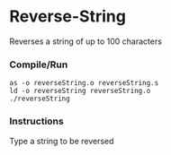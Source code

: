 # Reverse-String
Reverses a string of up to 100 characters
### Compile/Run
```
as -o reverseString.o reverseString.s
ld -o reverseString reverseString.o
./reverseString
```
### Instructions
Type a string to be reversed
